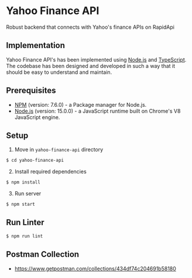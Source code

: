 # Yahoo Finance API

Robust backend that connects with Yahoo's finance APIs on RapidApi

## Implementation

Yahoo Finance API's has been implemented using [Node.js](https://nodejs.org) and [TypeScript](https://www.typescriptlang.org/). The codebase has been designed and developed in such a way that it should be easy to understand and maintain.

## Prerequisites

- [NPM](https://www.npmjs.com/) (version: 7.6.0) - a Package manager for Node.js.
- [Node.js](https://nodejs.org/en/) (version: 15.0.0) - a JavaScript runtime built on Chrome's V8 JavaScript engine.

## Setup

1. Move in `yahoo-finance-api` directory

```bash
$ cd yahoo-finance-api
```

2. Install required dependencies

```bash
$ npm install
```

3. Run server

```bash
$ npm start
```

## Run Linter

```bash
$ npm run lint
```

## Postman Collection

- https://www.getpostman.com/collections/434df74c204691b58180